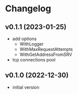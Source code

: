 # Changelog

## v0.1.1 (2023-01-25)

- add options
  - WithLogger
  - WithMaxRequestAttempts
  - WithGetAddressFromSRV
- tcp connections pool

## v0.1.0 (2022-12-30)

- initial version